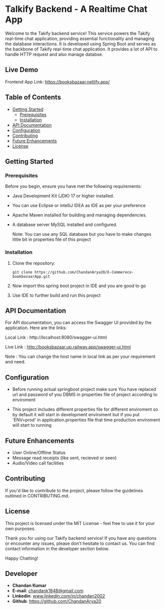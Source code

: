 # Talkify Backend - A Realtime Chat App

Welcome to the Takify backend service! This service powers the Takify real-time chat application, providing essential functionality and managing the database interactions.
It is developed using Spring Boot and serves as the backbone of Takify real-time chat application.
It provides a lot of API to handle HTTP request and also manage databse.

## Live Demo

Frontend App Link: https://booksbazaar.netlify.app/

## Table of Contents

- [Getting Started](#getting-started)
  - [Prerequisites](#prerequisites)
  - [Installation](#installation)
- [API Documentation](#api-documentation)
- [Configuration](#configuration)
- [Contributing](#contributing)
- [Future Enhancements](#future-enhancements)
- [License](#license)

## Getting Started

### Prerequisites

Before you begin, ensure you have met the following requirements:

- Java Development Kit (JDK) 17 or higher installed.
- You can use Eclipse or intelliJ IDEA as IDE as per your preference
- Apache Maven installed for building and managing dependencies.
- A database server MySQL installed and configured.
  
  Note: You can use any SQL database but you have to make changes little bit in properties file of this project


### Installation

1. Clone the repository:

   ```shell
   git clone https://github.com/ChandanArya20/E-Commerece-bookbazaarApp.git
   ```
2. Now import this spring boot project in IDE and you are good to go
   
3. Use IDE to further build and run this project

## API Documentation
For API documentation, you can access the Swagger UI provided by the application. Here are the links:

Local Link : http://localhost:8080/swagger-ui.html

Live Link : http://booksbazaar.up.railway.app/swagger-ui.html

Note : You can change the host name in local link as per your requirement and need.

## Configuration

- Before running actual springboot project make sure You have replaced url and password of you DBMS in properties file of project according to enviroment

- This project includes different properties file for different enviroment so by default it will start in development enviroment but if you put 'ENV=prod' in application.properties file that time production enviroment will start to running

## Future Enhancements
- User Online/Offline Status
- Message read receipts (like sent, recieved or seen) 
- Audio/Video call facilities

## Contributing
If you'd like to contribute to the project, please follow the guidelines outlined in CONTRIBUTING.md.

## License
This project is licensed under the MIT License - feel free to use it for your own purposes.

Thank you for using our Takify backend service! If you have any questions or encounter any issues, please don't hesitate to contact us. You can find contact information in the developer section below.

Happy Chatting!

## Developer 
- **Chandan Kumar**
- **E-mail**: chandank1848@gmail.com
- **Linkedin**: www.linkedin.com/in/chandan2002
- **Github**: https://github.com/ChandanArya20
